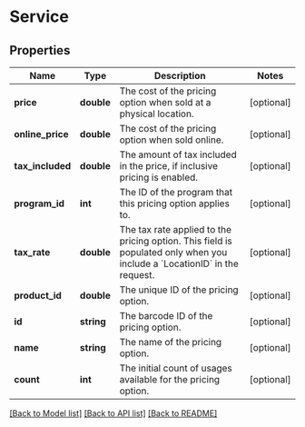 # Service

## Properties
Name | Type | Description | Notes
------------ | ------------- | ------------- | -------------
**price** | **double** | The cost of the pricing option when sold at a physical location. | [optional] 
**online_price** | **double** | The cost of the pricing option when sold online. | [optional] 
**tax_included** | **double** | The amount of tax included in the price, if inclusive pricing is enabled. | [optional] 
**program_id** | **int** | The ID of the program that this pricing option applies to. | [optional] 
**tax_rate** | **double** | The tax rate applied to the pricing option. This field is populated only when you include a &#x60;LocationID&#x60; in the request. | [optional] 
**product_id** | **double** | The unique ID of the pricing option. | [optional] 
**id** | **string** | The barcode ID of the pricing option. | [optional] 
**name** | **string** | The name of the pricing option. | [optional] 
**count** | **int** | The initial count of usages available for the pricing option. | [optional] 

[[Back to Model list]](../README.md#documentation-for-models) [[Back to API list]](../README.md#documentation-for-api-endpoints) [[Back to README]](../README.md)


